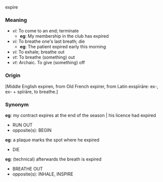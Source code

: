 expire
### Meaning
+ _vi_: To come to an end; terminate
	+ __eg__: My membership in the club has expired
+ _vi_: To breathe one's last breath; die
	+ __eg__: The patient expired early this morning
+ _vi_: To exhale; breathe out
+ _vt_: To breathe (something) out
+ _vt_: Archaic. To give (something) off

### Origin

[Middle English expiren, from Old French expirer, from Latin exspīrāre: ex-, ex- + spīrāre, to breathe.]

### Synonym

__eg__: my contract expires at the end of the season | his licence had expired

+ RUN OUT
+ opposite(s): BEGIN

__eg__: a plaque marks the spot where he expired

+ DIE

__eg__: (technical) afterwards the breath is expired

+ BREATHE OUT
+ opposite(s): INHALE, INSPIRE


